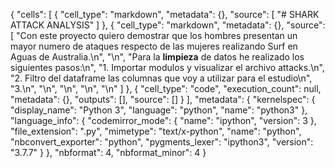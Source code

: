 {
 "cells": [
  {
   "cell_type": "markdown",
   "metadata": {},
   "source": [
    "# SHARK ATTACK ANALYSIS"
   ]
  },
  {
   "cell_type": "markdown",
   "metadata": {},
   "source": [
    "Con este proyecto quiero demostrar que los hombres presentan un mayor numero de ataques respecto de las mujeres realizando Surf en Aguas de Australia.\n",
    "\n",
    "Para la **limpieza** de datos he realizado los siguientes pasos:\n",
    "1. Importar modulos y visualizar el archivo attacks.\n",
    "2. Filtro del dataframe las columnas que voy a utilizar para el estudio\n",
    "3.\n",
    "\n",
    "\n",
    "\n",
    "\n"
   ]
  },
  {
   "cell_type": "code",
   "execution_count": null,
   "metadata": {},
   "outputs": [],
   "source": []
  }
 ],
 "metadata": {
  "kernelspec": {
   "display_name": "Python 3",
   "language": "python",
   "name": "python3"
  },
  "language_info": {
   "codemirror_mode": {
    "name": "ipython",
    "version": 3
   },
   "file_extension": ".py",
   "mimetype": "text/x-python",
   "name": "python",
   "nbconvert_exporter": "python",
   "pygments_lexer": "ipython3",
   "version": "3.7.7"
  }
 },
 "nbformat": 4,
 "nbformat_minor": 4
}
